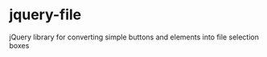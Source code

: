 jquery-file
===========

jQuery library for converting simple buttons and elements into file selection boxes
